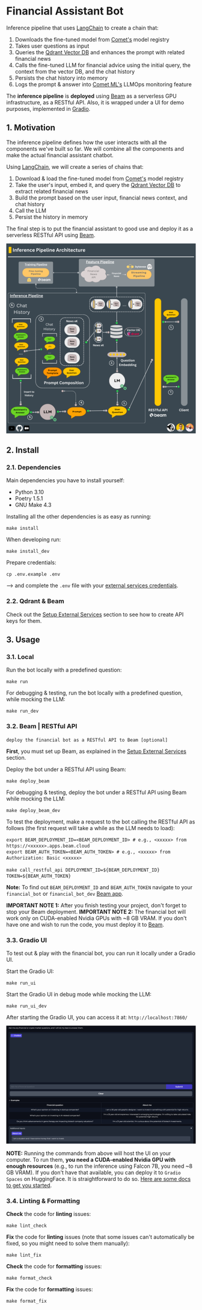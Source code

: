# Financial Assistant Bot

Inference pipeline that uses [LangChain](https://github.com/langchain-ai/langchain) to create a chain that:

1. Downloads the fine-tuned model from [Comet's](https://www.comet.com?utm_source=thepauls&utm_medium=partner&utm_content=github) model registry
2. Takes user questions as input
3. Queries the [Qdrant Vector DB](https://qdrant.tech/?utm_source=thepauls&utm_medium=partner&utm_content=github) and enhances the prompt with related financial news
4. Calls the fine-tuned LLM for financial advice using the initial query, the context from the vector DB, and the chat history
5. Persists the chat history into memory
6. Logs the prompt & answer into [Comet ML's](https://www.comet.com/site/products/llmops/?utm_source=thepauls&utm_medium=partner&utm_content=github) LLMOps monitoring feature

The **inference pipeline** is **deployed** using [Beam](https://docs.beam.cloud/deployment/rest-api?utm_source=thepauls&utm_medium=partner&utm_content=github) as a serverless GPU infrastructure, as a RESTful API. Also, it is wrapped under a UI for demo purposes, implemented in [Gradio](https://www.gradio.app/).

## 1. Motivation

The inference pipeline defines how the user interacts with all the components we've built so far. We will combine all the components and make the actual financial assistant chatbot.

Using [LangChain](https://github.com/langchain-ai/langchain), we will create a series of chains that:

1. Download & load the fine-tuned model from [Comet's](https://www.comet.com?utm_source=thepauls&utm_medium=partner&utm_content=github) model registry
2. Take the user's input, embed it, and query the [Qdrant Vector DB](https://qdrant.tech/?utm_source=thepauls&utm_medium=partner&utm_content=github) to extract related financial news
3. Build the prompt based on the user input, financial news context, and chat history
4. Call the LLM
5. Persist the history in memory

The final step is to put the financial assistant to good use and deploy it as a serverless RESTful API using [Beam](https://www.beam.cloud?utm_source=thepauls&utm_medium=partner&utm_content=github).

![architecture](../../media/inference_pipeline_architecture.png)

## 2. Install

### 2.1. Dependencies

Main dependencies you have to install yourself:

- Python 3.10
- Poetry 1.5.1
- GNU Make 4.3

Installing all the other dependencies is as easy as running:

```shell
make install
```

When developing run:

```shell
make install_dev
```

Prepare credentials:

```shell
cp .env.example .env
```

--> and complete the `.env` file with your [external services credentials](https://github.com/iusztinpaul/hands-on-llms/tree/main#2-setup-external-services).

### 2.2. Qdrant & Beam

Check out the [Setup External Services](https://github.com/iusztinpaul/hands-on-llms/tree/main#2-setup-external-services) section to see how to create API keys for them.

## 3. Usage

### 3.1. Local

Run the bot locally with a predefined question:

```shell
make run
```

For debugging & testing, run the bot locally with a predefined question, while mocking the LLM:

```shell
make run_dev
```

### 3.2. Beam | RESTful API

`deploy the financial bot as a RESTful API to Beam [optional]`

**First**, you must set up Beam, as explained in the [Setup External Services](https://github.com/iusztinpaul/hands-on-llms/tree/main#2-setup-external-services) section.

Deploy the bot under a RESTful API using Beam:

```shell
make deploy_beam
```

For debugging & testing, deploy the bot under a RESTful API using Beam while mocking the LLM:

```shell
make deploy_beam_dev
```

To test the deployment, make a request to the bot calling the RESTful API as follows (the first request will take a while as the LLM needs to load):

```shell
export BEAM_DEPLOYMENT_ID=<BEAM_DEPLOYMENT_ID> # e.g., <xxxxx> from https://<xxxxx>.apps.beam.cloud
export BEAM_AUTH_TOKEN=<BEAM_AUTH_TOKEN> # e.g., <xxxxx> from Authorization: Basic <xxxxx>

make call_restful_api DEPLOYMENT_ID=${BEAM_DEPLOYMENT_ID} TOKEN=${BEAM_AUTH_TOKEN}
```

**Note:** To find out `BEAM_DEPLOYMENT_ID` and `BEAM_AUTH_TOKEN` navigate to your `financial_bot` or `financial_bot_dev` [Beam app](https://www.beam.cloud/dashboard/apps?utm_source=thepauls&utm_medium=partner&utm_content=github).

**IMPORTANT NOTE 1:** After you finish testing your project, don't forget to stop your Beam deployment.
**IMPORTANT NOTE 2:** The financial bot will work only on CUDA-enabled Nvidia GPUs with ~8 GB VRAM. If you don't have one and wish to run the code, you must deploy it to [Beam](https://www.beam.cloud?utm_source=thepauls&utm_medium=partner&utm_content=github).

### 3.3. Gradio UI

To test out & play with the financial bot, you can run it locally under a Gradio UI.

Start the Gradio UI:

```shell
make run_ui
```

Start the Gradio UI in debug mode while mocking the LLM:

```shell
make run_ui_dev
```

After starting the Gradio UI, you can access it at: `http://localhost:7860/`

![Financial Bot Gradio UI](../../media/financial_bot_gradio_ui.png)

**NOTE:** Running the commands from above will host the UI on your computer. To run them, **you need a CUDA-enabled Nvidia GPU with enough resources** (e.g., to run the inference using Falcon 7B, you need ~8 GB VRAM). If you don't have that available, you can deploy it to `Gradio Spaces` on HuggingFace. It is straightforward to do so. [Here are some docs to get you started](https://huggingface.co/docs/hub/spaces-sdks-gradio).

### 3.4. Linting & Formatting

**Check** the code for **linting** issues:

```shell
make lint_check
```

**Fix** the code for **linting** issues (note that some issues can't automatically be fixed, so you might need to solve them manually):

```shell
make lint_fix
```

**Check** the code for **formatting** issues:

```shell
make format_check
```

**Fix** the code for **formatting** issues:

```shell
make format_fix
```
